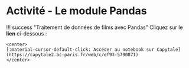 # Activité - Le module Pandas

!!! success "Traitement de données de films avec Pandas"
    Cliquez sur le **lien** ci-dessous :

    <center>
    [:material-cursor-default-click: Accéder au notebook sur Capytale](https://capytale2.ac-paris.fr/web/c/ef93-5790871)
    </center>